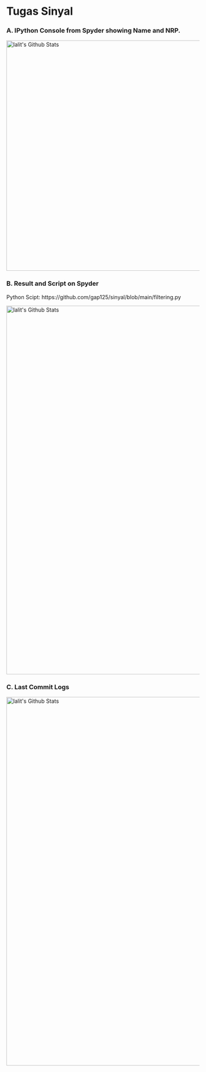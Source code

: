 # Tugas Sinyal

<h3>A. IPython Console from Spyder showing Name and NRP.</h3>
<img align="center" src="https://github.com/gap125/tugas-sinyal/blob/main/A.png" width="600px" alt="lalit's Github Stats">

<h3>B. Result and Script on Spyder</h3>
<p>Python Scipt: https://github.com/gap125/sinyal/blob/main/filtering.py</p>
<img align="center" src="https://github.com/gap125/tugas-sinyal/blob/main/B.png" width="960px" alt="lalit's Github Stats">

<h3>C. Last Commit Logs</h3>
<img align="center" src="https://github.com/gap125/tugas-sinyal/blob/main/C.png" width="960px" alt="lalit's Github Stats">
